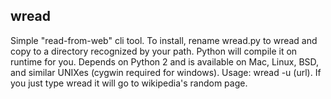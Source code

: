 ## wread
Simple "read-from-web" cli tool.
To install, rename wread.py to wread and copy to a directory recognized by your path. Python will compile it on runtime for you. 
Depends on Python 2 and is available on Mac, Linux, BSD, and similar UNIXes (cygwin required for windows).
Usage: wread -u (url).
If you just type wread it will go to wikipedia's random page.
